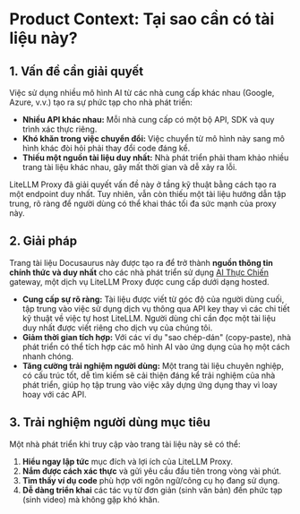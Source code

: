 # Product Context: Tại sao cần có tài liệu này?

## 1. Vấn đề cần giải quyết

Việc sử dụng nhiều mô hình AI từ các nhà cung cấp khác nhau (Google, Azure, v.v.) tạo ra sự phức tạp cho nhà phát triển:
- **Nhiều API khác nhau:** Mỗi nhà cung cấp có một bộ API, SDK và quy trình xác thực riêng.
- **Khó khăn trong việc chuyển đổi:** Việc chuyển từ mô hình này sang mô hình khác đòi hỏi phải thay đổi code đáng kể.
- **Thiếu một nguồn tài liệu duy nhất:** Nhà phát triển phải tham khảo nhiều trang tài liệu khác nhau, gây mất thời gian và dễ xảy ra lỗi.

LiteLLM Proxy đã giải quyết vấn đề này ở tầng kỹ thuật bằng cách tạo ra một endpoint duy nhất. Tuy nhiên, vẫn còn thiếu một tài liệu hướng dẫn tập trung, rõ ràng để người dùng có thể khai thác tối đa sức mạnh của proxy này.

## 2. Giải pháp

Trang tài liệu Docusaurus này được tạo ra để trở thành **nguồn thông tin chính thức và duy nhất** cho các nhà phát triển sử dụng [AI Thực Chiến](https://thucchien.ai) gateway, một dịch vụ LiteLLM Proxy được cung cấp dưới dạng hosted.

- **Cung cấp sự rõ ràng:** Tài liệu được viết từ góc độ của người dùng cuối, tập trung vào việc sử dụng dịch vụ thông qua API key thay vì các chi tiết kỹ thuật về việc tự host LiteLLM. Người dùng chỉ cần đọc một tài liệu duy nhất được viết riêng cho dịch vụ của chúng tôi.
- **Giảm thời gian tích hợp:** Với các ví dụ "sao chép-dán" (copy-paste), nhà phát triển có thể tích hợp các mô hình AI vào ứng dụng của họ một cách nhanh chóng.
- **Tăng cường trải nghiệm người dùng:** Một trang tài liệu chuyên nghiệp, có cấu trúc tốt, dễ tìm kiếm sẽ cải thiện đáng kể trải nghiệm của nhà phát triển, giúp họ tập trung vào việc xây dựng ứng dụng thay vì loay hoay với các API.

## 3. Trải nghiệm người dùng mục tiêu

Một nhà phát triển khi truy cập vào trang tài liệu này sẽ có thể:
1.  **Hiểu ngay lập tức** mục đích và lợi ích của LiteLLM Proxy.
2.  **Nắm được cách xác thực** và gửi yêu cầu đầu tiên trong vòng vài phút.
3.  **Tìm thấy ví dụ code** phù hợp với ngôn ngữ/công cụ họ đang sử dụng.
4.  **Dễ dàng triển khai** các tác vụ từ đơn giản (sinh văn bản) đến phức tạp (sinh video) mà không gặp khó khăn.
